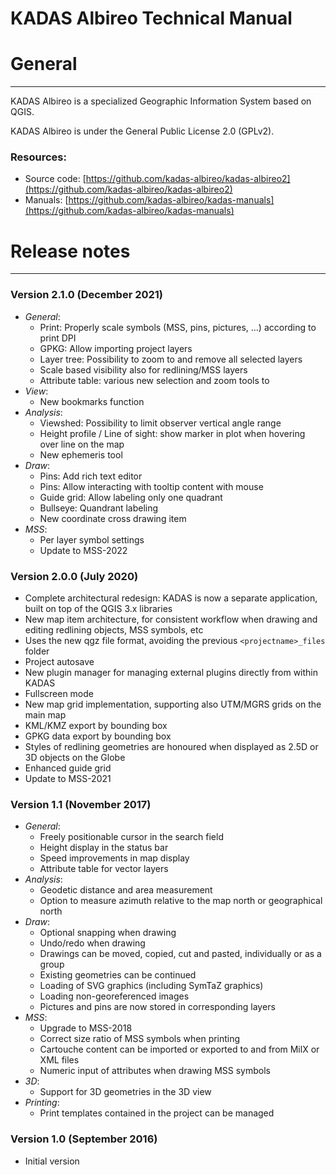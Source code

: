 # KADAS Albireo Technical Manual

General
=======
- - -
KADAS Albireo is a specialized Geographic Information System based on QGIS.

KADAS Albireo is under the General Public License 2.0 (GPLv2).

### Resources:

 * Source code: [https://github.com/kadas-albireo/kadas-albireo2](https://github.com/kadas-albireo/kadas-albireo2)
 * Manuals: [https://github.com/kadas-albireo/kadas-manuals](https://github.com/kadas-albireo/kadas-manuals)

Release notes
=============
- - -
### Version 2.1.0 (December 2021)
* *General*:
    - Print: Properly scale symbols (MSS, pins, pictures, ...) according to print DPI
    - GPKG: Allow importing project layers
    - Layer tree: Possibility to zoom to and remove all selected layers
    - Scale based visibility also for redlining/MSS layers
    - Attribute table: various new selection and zoom tools to
* *View*:
    - New bookmarks function
* *Analysis*:
    - Viewshed: Possibility to limit observer vertical angle range
    - Height profile / Line of sight: show marker in plot when hovering over line on the map
    - New ephemeris tool
* *Draw*:
    - Pins: Add rich text editor
    - Pins: Allow interacting with tooltip content with mouse
    - Guide grid: Allow labeling only one quadrant
    - Bullseye: Quandrant labeling
    - New coordinate cross drawing item
* *MSS*:
    - Per layer symbol settings
    - Update to MSS-2022

### Version 2.0.0 (July 2020)
- Complete architectural redesign: KADAS is now a separate application, built on top of the QGIS 3.x libraries
- New map item architecture, for consistent workflow when drawing and editing redlining objects, MSS symbols, etc
- Uses the new qgz file format, avoiding the previous `<projectname>_files` folder
- Project autosave
- New plugin manager for managing external plugins directly from within KADAS
- Fullscreen mode
- New map grid implementation, supporting also UTM/MGRS grids on the main map
- KML/KMZ export by bounding box
- GPKG data export by bounding box
- Styles of redlining geometries are honoured when displayed as 2.5D or 3D objects on the Globe
- Enhanced guide grid
- Update to MSS-2021

### Version 1.1 (November 2017)
* *General*:
    - Freely positionable cursor in the search field
    - Height display in the status bar
    - Speed improvements in map display
    - Attribute table for vector layers
* *Analysis*:
    - Geodetic distance and area measurement
    - Option to measure azimuth relative to the map north or geographical north
* *Draw*:
    - Optional snapping when drawing
    - Undo/redo when drawing
    - Drawings can be moved, copied, cut and pasted, individually or as a group
    - Existing geometries can be continued
    - Loading of SVG graphics (including SymTaZ graphics)
    - Loading non-georeferenced images
    - Pictures and pins are now stored in corresponding layers
* *MSS*:
    - Upgrade to MSS-2018
    - Correct size ratio of MSS symbols when printing
    - Cartouche content can be imported or exported to and from MilX or XML files
    - Numeric input of attributes when drawing MSS symbols
* *3D*:
    - Support for 3D geometries in the 3D view
* *Printing*:
    - Print templates contained in the project can be managed

### Version 1.0 (September 2016)
- Initial version
